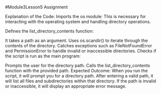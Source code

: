 #Module3Lesson5
Assignment 

Explanation of the Code:
Imports the os module: This is necessary for interacting with the operating system and handling directory operations.

Defines the list_directory_contents function:

It takes a path as an argument.
Uses os.scandir() to iterate through the contents of the directory.
Catches exceptions such as FileNotFoundError and PermissionError to handle invalid or inaccessible directories.
Checks if the script is run as the main program:

Prompts the user for the directory path.
Calls the list_directory_contents function with the provided path.
Expected Outcome:
When you run the script, it will prompt you for a directory path. After entering a valid path, it will list all files and subdirectories within that directory. If the path is invalid or inaccessible, it will display an appropriate error message.
